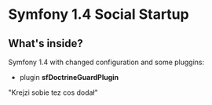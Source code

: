 Symfony 1.4 Social Startup
========================

What's inside?
---------------
Symfony 1.4 with changed configuration and some pluggins:


* plugin **sfDoctrineGuardPlugin**



"Krejzi sobie tez cos dodał"